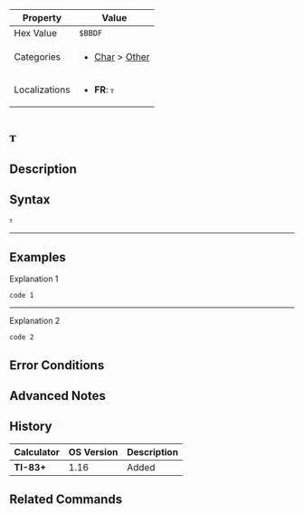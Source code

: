 | Property      | Value |
|---------------|-------|
| Hex Value     | `$BBDF`|
| Categories    | <ul><li>[Char](<../categories/Char.md>) > [Other](<../categories/Char.md#Other>)</li></ul> |
| Localizations | <ul><li><b>FR</b>: `ᴛ`</li></ul> |

# `ᴛ`

## Description




## Syntax
`ᴛ`

<hr>

## Examples

Explanation 1
```ti-basic
code 1
```
---
Explanation 2
```ti-basic
code 2
```

## Error Conditions


## Advanced Notes


## History
| Calculator | OS Version | Description |
|------------|------------|-------------|
| <b>TI-83+</b> | 1.16 | Added

## Related Commands

    